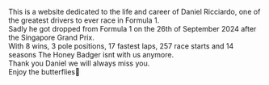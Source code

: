 This is a website dedicated to the life and career of Daniel Ricciardo, one of the greatest drivers to ever race in Formula 1.
<br>
Sadly he got dropped from Formula 1 on the 26th of September 2024 after the Singapore Grand Prix.
<br>
With 8 wins, 3 pole positions, 17 fastest laps, 257 race starts and 14 seasons The Honey Badger isnt with us anymore.
<br>
Thank you Daniel we will always miss you.
<br>
Enjoy the butterflies🦋
